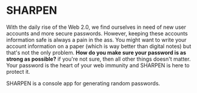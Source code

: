 # SHARPEN
With the daily rise of the Web 2.0, we find ourselves in need of new user accounts and more secure passwords. However, keeping these accounts information safe is always a pain in the ass. You might want to write your account information on a paper (which is way better than digital notes) but that's not the only problem. **How do you make sure your password is as strong as possible?** if you're not sure, then all other things doesn't matter. Your password is the heart of your web immunity and SHARPEN is here to protect it.

SHARPEN is a console app for generating random passwords.
